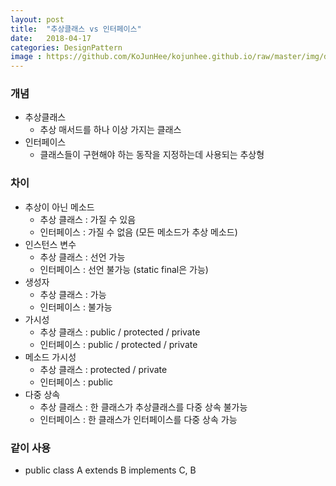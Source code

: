 ```yaml
---
layout: post
title:  "추상클래스 vs 인터페이스"
date:   2018-04-17
categories: DesignPattern
image : https://github.com/KoJunHee/kojunhee.github.io/raw/master/img/dpci.png
---
```


### 개념

- 추상클래스
  - 추상 매서드를 하나 이상 가지는 클래스
- 인터페이스
  - 클래스들이 구현해야 하는 동작을 지정하는데 사용되는 추상형

### 차이

- 추상이 아닌 메소드
  - 추상 클래스 : 가질 수 있음
  - 인터페이스 :  가질 수 없음 (모든 메소드가 추상 메소드)
- 인스턴스 변수
  - 추상 클래스 : 선언 가능
  - 인터페이스 : 선언 불가능 (static final은 가능)
- 생성자
  - 추상 클래스 : 가능
  - 인터페이스 : 불가능
- 가시성
  - 추상 클래스 : public / protected / private
  - 인터페이스 : public / protected / private
- 메소드 가시성
  - 추상 클래스 : protected / private
  - 인터페이스 : public
- 다중 상속
  - 추상 클래스 : 한 클래스가 추상클래스를 다중 상속 불가능
  - 인터페이스 : 한 클래스가 인터페이스를 다중 상속 가능


### 같이 사용

- public class A extends B implements C, B


